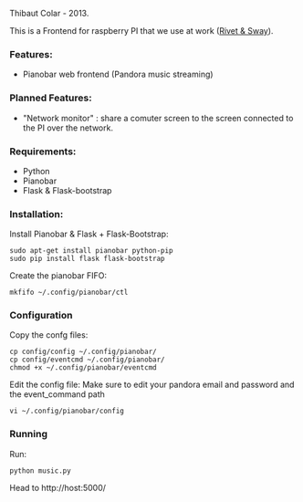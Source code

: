 Thibaut Colar - 2013.

This is a Frontend for raspberry PI that we use at work ([Rivet & Sway](http://www.rivetandsway.com)).

### Features:
  - Pianobar web frontend (Pandora music streaming)

### Planned Features:
  - "Network monitor" : share a comuter screen to the screen connected to the PI over the network.

### Requirements:
  - Python
  - Pianobar
  - Flask & Flask-bootstrap

### Installation:
  Install Pianobar & Flask + Flask-Bootstrap:

    sudo apt-get install pianobar python-pip
    sudo pip install flask flask-bootstrap

  Create the pianobar FIFO:

    mkfifo ~/.config/pianobar/ctl

### Configuration ############################################################
  Copy the confg files:

    cp config/config ~/.config/pianobar/
    cp config/eventcmd ~/.config/pianobar/
    chmod +x ~/.config/pianobar/eventcmd

  Edit the config file:
  Make sure to edit your pandora email and password and the event_command path

    vi ~/.config/pianobar/config

### Running ##################################################################
  Run:

    python music.py

  Head to http://host:5000/

